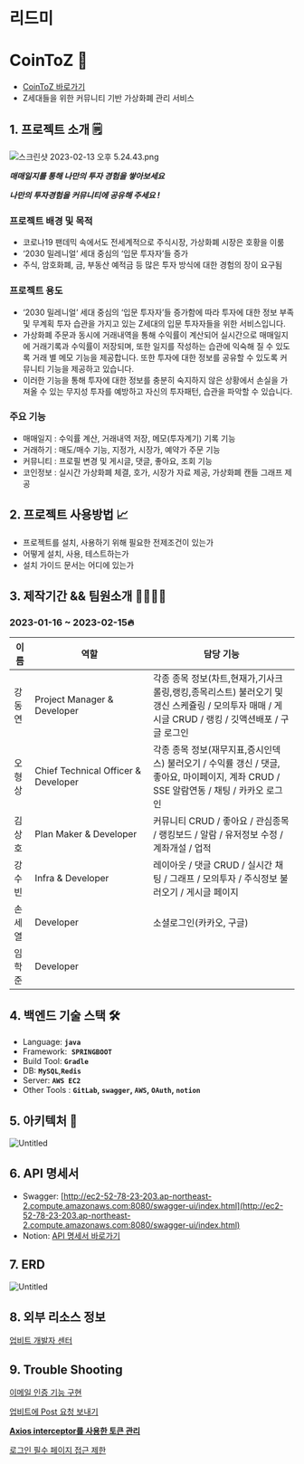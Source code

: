 # 리드미

# CoinToZ 💸

- [CoinToZ 바로가기](http://ec2-43-201-23-107.ap-northeast-2.compute.amazonaws.com/)
- Z세대들을 위한 커뮤니티 기반 가상화폐 관리 서비스

## 1. 프로젝트 소개 🗒

![스크린샷 2023-02-13 오후 5.24.43.png](%E1%84%85%E1%85%B5%E1%84%83%E1%85%B3%E1%84%86%E1%85%B5%20578f29462bf24e2e95de674d59e2b04c/%25E1%2584%2589%25E1%2585%25B3%25E1%2584%258F%25E1%2585%25B3%25E1%2584%2585%25E1%2585%25B5%25E1%2586%25AB%25E1%2584%2589%25E1%2585%25A3%25E1%2586%25BA_2023-02-13_%25E1%2584%258B%25E1%2585%25A9%25E1%2584%2592%25E1%2585%25AE_5.24.43.png)

***매매일지를 통해 나만의 투자 경험을 쌓아보세요*** 

***나만의 투자경험을 커뮤니티에 공유해 주세요 !***

### 프로젝트 배경 및 목적

- 코로나19 팬데믹 속에서도 전세계적으로 주식시장, 가상화폐 시장은 호황을 이룸
- ‘2030 밀레니얼’ 세대 중심의 ‘입문 투자자’들 증가
- 주식, 암호화폐, 금, 부동산 예적금 등 많은 투자 방식에 대한 경험의 장이 요구됨

### 프로젝트 용도

- ‘2030 밀레니얼’ 세대 중심의 ‘입문 투자자’들 증가함에 따라 투자에 대한 정보 부족 및 무계획 투자 습관을 가지고 있는 Z세대의 입문 투자자들을 위한 서비스입니다.
- 가상화폐 주문과 동시에 거래내역을 통해 수익률이 계산되어 실시간으로 매매일지에 거래기록과 수익률이 저장되며, 또한 일지를 작성하는 습관에 익숙해 질 수 있도록 거래 별 메모 기능을 제공합니다. 또한 투자에 대한 정보를 공유할 수 있도록 커뮤니티 기능을 제공하고 있습니다.
- 이러한 기능을 통해 투자에 대한 정보를 충분히 숙지하지 않은 상황에서 손실을 가져올 수 있는 무지성 투자를 예방하고 자신의 투자패턴, 습관을 파악할 수 있습니다.

### 주요 기능

- 매매일지 : 수익률 계산, 거래내역 저장, 메모(투자계기) 기록 기능
- 거래하기 : 매도/매수 기능, 지정가, 시장가, 예약가 주문 기능
- 커뮤니티 : 프로필 변경 및 게시글, 댓글, 좋아요, 조회 기능
- 코인정보 : 실시간 가상화폐 체결, 호가, 시장가 자료 제공, 가상화폐 캔들 그래프 제공

## 2. 프로젝트 사용방법 📈

- 프로젝트를 설치, 사용하기 위해 필요한 전제조건이 있는가
- 어떻게 설치, 사용, 테스트하는가
- 설치 가이드 문서는 어디에 있는가

## 3. 제작기간 && 팀원소개 🏃‍🏃‍♀️💨

### 2023-01-16 ~ 2023-02-15🔥

| 이름 | 역할 | 담당 기능 |
| --- | --- | --- |
| 강동연 | Project Manager & Developer | 각종 종목 정보(차트,현재가,기사크롤링,랭킹,종목리스트) 불러오기 및 갱신 스케쥴링 / 모의투자 매매 / 게시글 CRUD / 랭킹 / 깃액션배포 / 구글 로그인 |
| 오형상 |  Chief Technical Officer & Developer | 각종 종목 정보(재무지표,증시인덱스) 불러오기 / 수익률 갱신 / 댓글, 좋아요, 마이페이지, 계좌 CRUD / SSE 알람연동 / 채팅 / 카카오 로그인 |
| 김상호 | Plan Maker & Developer | 커뮤니티 CRUD / 좋아요 / 관심종목 / 랭킹보드 / 알람 / 유저정보 수정 / 계좌개설 / 업적 |
| 강수빈 | Infra & Developer | 레이아웃 / 댓글 CRUD / 실시간 채팅 / 그래프 / 모의투자 / 주식정보 불러오기 / 게시글 페이지 |
| 손세열 |  Developer | 소셜로그인(카카오, 구글) |
| 임학준 | Developer |  |

## 4. 백엔드 기술 스택 🛠

- Language: **`java`**
- Framework:  **`SPRINGBOOT`**
- Build Tool: **`Gradle`**
- DB: **`MySQL`**,**`Redis`**
- Server: **`AWS EC2`**
- Other Tools : **`GitLab`, `swagger`, `AWS`, `OAuth`, `notion`**

## 5. 아키텍처 📃

![Untitled](%E1%84%85%E1%85%B5%E1%84%83%E1%85%B3%E1%84%86%E1%85%B5%20578f29462bf24e2e95de674d59e2b04c/Untitled.png)

## 6. API 명세서

- Swagger: [http://ec2-52-78-23-203.ap-northeast-2.compute.amazonaws.com:8080/swagger-ui/index.html](http://ec2-52-78-23-203.ap-northeast-2.compute.amazonaws.com:8080/swagger-ui/index.html)
- Notion: [API 명세서 바로가기](https://www.notion.so/API-Docs-7a6e8c5f1ca245459829f1bbff9bb7f2)

## 7. ERD

![Untitled](%E1%84%85%E1%85%B5%E1%84%83%E1%85%B3%E1%84%86%E1%85%B5%20578f29462bf24e2e95de674d59e2b04c/Untitled%201.png)

## 8. 외부 리소스 정보

[업비트 개발자 센터](https://docs.upbit.com/reference/%ED%98%B8%EA%B0%80-%EC%A0%95%EB%B3%B4-%EC%A1%B0%ED%9A%8C)

## 9. **Trouble Shooting**

[이메일 인증 기능 구현](https://www.notion.so/05c7fd8b78c941739755363c31d9ddb6)

[업비트에 Post 요청 보내기](https://www.notion.so/Post-1ebe3141e9664befab8c69de840e33d3)

[**Axios interceptor를 사용한 토큰 관리**](https://www.notion.so/Axios-interceptor-cfce26a076814ce2ab575c383cd9bb20)

[로그인 필수 페이지 접근 제한](https://www.notion.so/2cb687998c304082b18e04b54a367477)